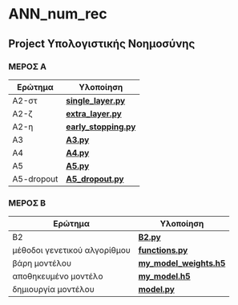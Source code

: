 # ANN_num_rec

## Project Υπολογιστικής Νοημοσύνης
### ΜΕΡΟΣ  Α

Ερώτημα   |   Υλοποίηση
--- | ---
A2-στ | [**single_layer.py**](https://github.com/evedour/ANN_num_rec/blob/master/single_layer.py)
A2-ζ  | [**extra_layer.py**](https://github.com/evedour/ANN_num_rec/blob/master/extra_layer.py)
A2-η  | [**early_stopping.py**](https://github.com/evedour/ANN_num_rec/blob/master/early_stopping.py)
A3    | [**A3.py**](https://github.com/evedour/ANN_num_rec/blob/master/A3.py)
A4    | [**A4.py**](https://github.com/evedour/ANN_num_rec/blob/master/A4.py)
A5    | [**A5.py**](https://github.com/evedour/ANN_num_rec/blob/master/A5.py)
A5-dropout|[**A5_dropout.py**](https://github.com/evedour/ANN_num_rec/blob/master/A5_dropout.py)

### ΜΕΡΟΣ Β

Ερώτημα   |   Υλοποίηση
--- | ---
B2 | [**B2.py**](https://github.com/evedour/ANN_num_rec/blob/master/B2.py)
μέθοδοι γενετικού αλγορίθμου  | [**functions.py**](https://github.com/evedour/ANN_num_rec/blob/master/functions.py)
βάρη μοντέλου   | [**my_model_weights.h5**](https://github.com/evedour/ANN_num_rec/blob/master/my_model_weights.h5)
αποθηκευμένο μοντέλο    | [**my_model.h5**](https://github.com/evedour/ANN_num_rec/blob/master/my_model.h5)
δημιουργία μοντέλου    | [**model.py**](https://github.com/evedour/ANN_num_rec/blob/master/mymodel.py)
